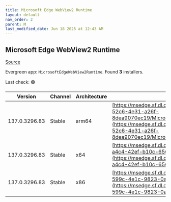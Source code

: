 ```yaml
---
title: Microsoft Edge WebView2 Runtime
layout: default
nav_order: 2
parent: M
last_modified_date: Jun 18 2025 at 12:43 AM
---
```


## Microsoft Edge WebView2 Runtime

[Source](https://developer.microsoft.com/en-us/microsoft-edge/webview2/)

Evergreen app: `MicrosoftEdgeWebView2Runtime`. Found **3** installers.

Last check: 🟢

| Version       | Channel | Architecture | URI                                                                                                                                                                                                                                                                                                                            |
| ------------- | ------- | ------------ | ------------------------------------------------------------------------------------------------------------------------------------------------------------------------------------------------------------------------------------------------------------------------------------------------------------------------------ |
| 137.0.3296.83 | Stable  | arm64        | [https://msedge.sf.dl.delivery.mp.microsoft.com/filestreamingservice/files/f6fef6b6-52c6-4e31-a26f-8dea9070ec19/MicrosoftEdgeWebView2RuntimeInstallerARM64.exe](https://msedge.sf.dl.delivery.mp.microsoft.com/filestreamingservice/files/f6fef6b6-52c6-4e31-a26f-8dea9070ec19/MicrosoftEdgeWebView2RuntimeInstallerARM64.exe) |
| 137.0.3296.83 | Stable  | x64          | [https://msedge.sf.dl.delivery.mp.microsoft.com/filestreamingservice/files/cb484747-a4c4-42ef-b10c-656583e9f754/MicrosoftEdgeWebView2RuntimeInstallerX64.exe](https://msedge.sf.dl.delivery.mp.microsoft.com/filestreamingservice/files/cb484747-a4c4-42ef-b10c-656583e9f754/MicrosoftEdgeWebView2RuntimeInstallerX64.exe)     |
| 137.0.3296.83 | Stable  | x86          | [https://msedge.sf.dl.delivery.mp.microsoft.com/filestreamingservice/files/87b18715-599c-4e1c-9823-0a2206cc5f28/MicrosoftEdgeWebView2RuntimeInstallerX86.exe](https://msedge.sf.dl.delivery.mp.microsoft.com/filestreamingservice/files/87b18715-599c-4e1c-9823-0a2206cc5f28/MicrosoftEdgeWebView2RuntimeInstallerX86.exe)     |
